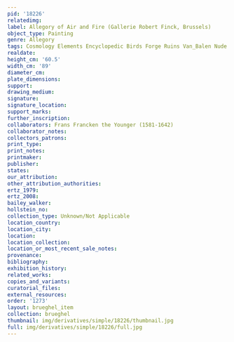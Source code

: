 ```yaml
---
pid: '18226'
relatedimg: 
label: Allegory of Air and Fire (Gallerie Robert Finck, Brussels)
object_type: Painting
genre: Allegory
tags: Cosmology Elements Encyclopedic Birds Forge Ruins Van_Balen Nude Landscape Armor
realdate: 
height_cm: '60.5'
width_cm: '89'
diameter_cm: 
plate_dimensions: 
support: 
drawing_medium: 
signature: 
signature_location: 
support_marks: 
further_inscription: 
collaborators: Frans Francken the Younger (1581-1642)
collaborator_notes: 
collectors_patrons: 
print_type: 
print_notes: 
printmaker: 
publisher: 
states: 
our_attribution: 
other_attribution_authorities: 
ertz_1979: 
ertz_2008: 
bailey_walker: 
hollstein_no: 
collection_type: Unknown/Not Applicable
location_country: 
location_city: 
location: 
location_collection: 
location_or_most_recent_sale_notes: 
provenance: 
bibliography: 
exhibition_history: 
related_works: 
copies_and_variants: 
curatorial_files: 
external_resources: 
order: '1273'
layout: brueghel_item
collection: brueghel
thumbnail: img/derivatives/simple/18226/thumbnail.jpg
full: img/derivatives/simple/18226/full.jpg
---
```

